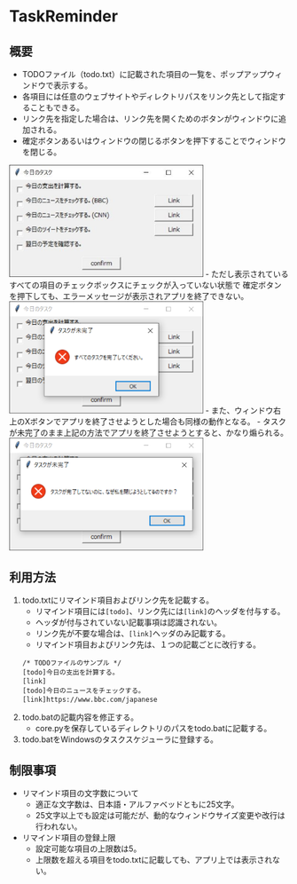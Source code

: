 # TaskReminder
## 概要
- TODOファイル（todo.txt）に記載された項目の一覧を、ポップアップウィンドウで表示する。
- 各項目には任意のウェブサイトやディレクトリパスをリンク先として指定することもできる。
- リンク先を指定した場合は、リンク先を開くためのボタンがウィンドウに追加される。
- 確定ボタンあるいはウィンドウの閉じるボタンを押下することでウィンドウを閉じる。  
<img src="./resources/window.png" width=350>
- ただし表示されているすべての項目のチェックボックスにチェックが入っていない状態で  
  確定ボタンを押下しても、エラーメッセージが表示されアプリを終了できない。  
<img src="./resources/confirm_err.png" width=350>
- また、ウィンドウ右上のXボタンでアプリを終了させようとした場合も同様の動作となる。
- タスクが未完了のまま上記の方法でアプリを終了させようとすると、かなり煽られる。  
<img src="./resources/close_err.png" width=350>

## 利用方法
1. todo.txtにリマインド項目およびリンク先を記載する。
    - リマインド項目には`[todo]`、リンク先には`[link]`のヘッダを付与する。
    - ヘッダが付与されていない記載事項は認識されない。
    - リンク先が不要な場合は、`[link]`ヘッダのみ記載する。
    - リマインド項目およびリンク先は、１つの記載ごとに改行する。
    ```
    /* TODOファイルのサンプル */
    [todo]今日の支出を計算する。
    [link]
    [todo]今日のニュースをチェックする。
    [link]https://www.bbc.com/japanese
    ```
2. todo.batの記載内容を修正する。
    - core.pyを保存しているディレクトリのパスをtodo.batに記載する。
3. todo.batをWindowsのタスクスケジューラに登録する。

## 制限事項
- リマインド項目の文字数について
    - 適正な文字数は、日本語・アルファベッドともに25文字。
    - 25文字以上でも設定は可能だが、動的なウィンドウサイズ変更や改行は行われない。
- リマインド項目の登録上限
    - 設定可能な項目の上限数は5。
    - 上限数を超える項目をtodo.txtに記載しても、アプリ上では表示されない。